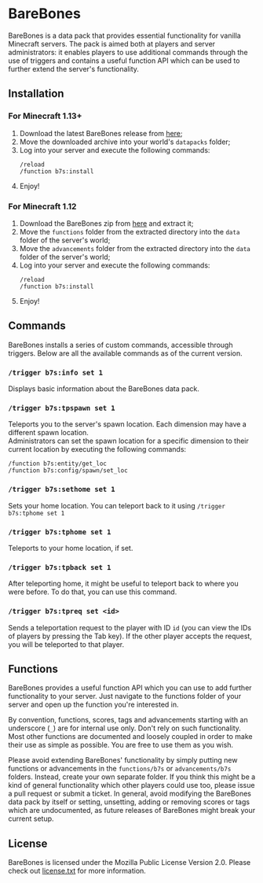 # BareBones
BareBones is a data pack that provides essential functionality for vanilla
Minecraft servers. The pack is aimed both at players and server
administrators: it enables players to use additional commands through the use
of triggers and contains a useful function API which can be used to further
extend the server's functionality.

## Installation
### For Minecraft 1.13+
1. Download the latest BareBones release from
   [here](https://github.com/xMamo/Minecraft-BareBones/releases/latest);
2. Move the downloaded archive into your world's `datapacks` folder;
3. Log into your server and execute the following commands:
   ```
   /reload
   /function b7s:install
   ```
4. Enjoy!

### For Minecraft 1.12
1. Download the BareBones zip from
   [here](https://github.com/xMamo/Minecraft-BareBones/releases/tag/v0.3-mc1.12)
   and extract it;
2. Move the `functions` folder from the extracted directory into the `data`
   folder of the server's world;
3. Move the `advancements` folder from the extracted directory into the `data`
   folder of the server's world;
4. Log into your server and execute the following commands:
   ```
   /reload
   /function b7s:install
   ```
6. Enjoy!

## Commands
BareBones installs a series of custom commands, accessible through triggers.
Below are all the available commands as of the current version.

### `/trigger b7s:info set 1`
Displays basic information about the BareBones data pack.

### `/trigger b7s:tpspawn set 1`
Teleports you to the server's spawn location. Each dimension may have a
different spawn location.\
Administrators can set the spawn location for a specific dimension to their
current location by executing the following commands:
```
/function b7s:entity/get_loc
/function b7s:config/spawn/set_loc
```

### `/trigger b7s:sethome set 1`
Sets your home location. You can teleport back to it using
`/trigger b7s:tphome set 1`

### `/trigger b7s:tphome set 1`
Teleports to your home location, if set.

### `/trigger b7s:tpback set 1`
After teleporting home, it might be useful to teleport back to where you were
before. To do that, you can use this command.

### `/trigger b7s:tpreq set <id>`
Sends a teleportation request to the player with ID `id` (you can view the IDs
of players by pressing the Tab key). If the other player accepts the request,
you will be teleported to that player.

## Functions
BareBones provides a useful function API which you can use to add further
functionality to your server. Just navigate to the functions folder of your
server and open up the function you're interested in.

By convention, functions, scores, tags and advancements starting with an
underscore (`_`) are for internal use only. Don't rely on such functionality.
Most other functions are documented and loosely coupled in order to make their
use as simple as possible. You are free to use them as you wish.

Please avoid extending BareBones' functionality by simply putting new
functions or advancements in the `functions/b7s` or `advancements/b7s`
folders. Instead, create your own separate folder. If you think this might be
a kind of general functionality which other players could use too, please
issue a pull request or submit a ticket. In general, avoid modifying the
BareBones data pack by itself or setting, unsetting, adding or removing scores
or tags which are undocumented, as future releases of BareBones might break
your current setup.

## License
BareBones is licensed under the Mozilla Public License Version 2.0. Please
check out [license.txt](license.txt) for more information.
